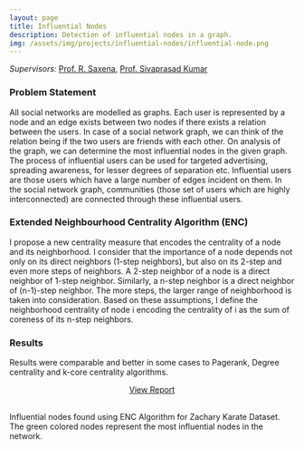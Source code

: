 ```yaml
---
layout: page
title: Influential Nodes
description: Detection of influential nodes in a graph.
img: /assets/img/projects/influential-nodes/influential-node.png
---
```


*Supervisors:* [Prof. R. Saxena](http://rakhisaxena.github.io/), [Prof. Sivaprasad Kumar](http://www.dtu.ac.in/Web/Departments/AppliedMathematics/faculty/sskumar.php)

### Problem Statement
All social networks are modelled as graphs. Each user is represented by a node and an edge exists between two nodes if there exists a relation between the users. In case of a social network graph, we can think of the relation being if the two users are friends with each other. On analysis of the graph, we can determine the most influential nodes in the given graph. The process of influential users can be used for targeted advertising, spreading awareness, for lesser degrees of separation etc. Influential users are those users which have a large number of edges incident on them. In the social network graph, communities (those set of users which are highly interconnected) are connected through these influential users.

### Extended Neighbourhood Centrality Algorithm (ENC)
I propose a new centrality measure that encodes the centrality of a node and its neighborhood. I consider that the importance of a node depends not only on its direct neighbors (1-step neighbors), but also on its 2-step and even more steps of neighbors. A 2-step neighbor of a node is a direct neighbor of 1-step neighbor. Similarly, a n-step neighbor is a direct neighbor of (n-1)-step neighbor. The more steps, the larger range of neighborhood is taken into consideration. Based on these assumptions, I define the neighborhood centrality of node i encoding the centrality of i as the sum of coreness of its n-step neighbors.

### Results
Results were comparable and better in some cases to Pagerank, Degree centrality and k-core centrality algorithms.

<p align="center">
    <a class="button" href="https://drive.google.com/file/d/0B6HvWGCj4u7xTzRzV0pNZURQUzQ/view?usp=sharing" target="_blank">View Report </a>
</p>

<br/>

<div class="img_true">
    <img class="col three" src="{{ site.baseurl }}/assets/img/projects/influential-nodes/enc.png" alt="" title="Influential Nodes ENC."/>
    <div class="caption">Influential nodes found using ENC Algorithm for Zachary Karate Dataset. The green colored nodes represent the most influential nodes in the network.</div>
</div>

<p>  
